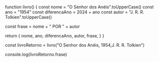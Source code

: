 function livro() {
const nome = "O Senhor dos Anéis".toUpperCase()
const ano = "1954"
const diferencaAno = 2024 + ano
const autor = "J. R. R. Tolkien".toUpperCase()

const frase = nome + " POR " + autor

return {
nome,
ano,
diferencaAno,
autor,
frase,
}
}

const livroRetorno = livro("O Senhor dos Anéis, 1954,J. R. R. Tolkien")

console.log(livroRetorno.frase)
